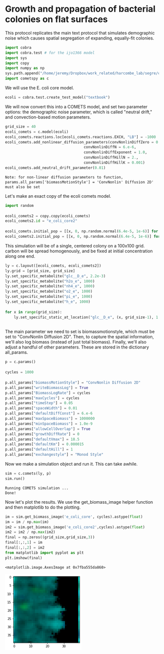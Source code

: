 # Growth and propagation of bacterial colonies on flat surfaces

This protocol replicates the main text protocol that simulates demographic noise which causes spatial segregation of expanding, equally-fit colonies. 


```python
import cobra
import cobra.test # for the ijo1366 model
import sys
import copy
import numpy as np
sys.path.append("/home/jeremy/Dropbox/work_related/harcombe_lab/segre/cometspy") # not necessary if you pip install cometspy
import cometspy as c
```

We will use the E. coli core model.


```python
ecoli = cobra.test.create_test_model("textbook")
```

We will now convert this into a COMETS model, and set two parameter options: the demographic noise parameter, which is called "neutral drift," and convection-based motion parameters. 


```python
grid_size = 40
ecoli_comets = c.model(ecoli)
ecoli_comets.reactions.loc[ecoli_comets.reactions.EXCH, "LB"] = -1000
ecoli_comets.add_nonlinear_diffusion_parameters(convNonlinDiffZero = 0.,
                                    convNonlinDiffN = 6.e-6,
                                    convNonlinDiffExponent = 1.0,
                                    convNonlinDiffHillN = 2.,
                                    convNonlinDiffHillK = 0.001)
ecoli_comets.add_neutral_drift_parameter(0.01)
```

    Note: for non-linear diffusion parameters to function,
    params.all_params['biomassMotionStyle'] = 'ConvNonlin' Diffusion 2D'
    must also be set


Let's make an exact copy of the ecoli comets model.


```python
import random

ecoli_comets2 = copy.copy(ecoli_comets)
ecoli_comets2.id = "e_coli_core2"

ecoli_comets.initial_pop = [[x, 0, np.random.normal(6.4e-5, 1e-6)] for x in range(grid_size)]
ecoli_comets2.initial_pop = [[x, 0, np.random.normal(6.4e-5, 1e-6)] for x in range(grid_size)]

```

This simulation will be of a single, centered colony on a 100x100 grid. carbon will be spread homogenously, and be fixed at initial concentration along one end.


```python
ly = c.layout([ecoli_comets, ecoli_comets2])
ly.grid = [grid_size, grid_size]
ly.set_specific_metabolite("glc__D_e", 2.2e-3)
ly.set_specific_metabolite("h2o_e", 1000)
ly.set_specific_metabolite("nh4_e", 1000)
ly.set_specific_metabolite("o2_e", 1000)
ly.set_specific_metabolite("pi_e", 1000)
ly.set_specific_metabolite("h_e", 1000)

for x in range(grid_size):
    ly.set_specific_static_at_location("glc__D_e", (x, grid_size-1), 1.1e-3)
    
```

The main parameter we need to set is biomassmotionstyle, which must be set to "ConvNonlin Diffusion 2D".  Then, to capture the spatial information, we'll also log biomass (instead of just total biomass). Finally, we'll also adjust a handful of other parameters. These are stored in the dictionary all_params.


```python
p = c.params()

cycles = 1000

p.all_params["biomassMotionStyle"] = "ConvNonlin Diffusion 2D"
p.all_params["writeBiomassLog"] = True
p.all_params["BiomassLogRate"] = cycles
p.all_params["maxCycles"] = cycles
p.all_params["timeStep"] = 0.05
p.all_params["spaceWidth"] = 0.01
p.all_params["defaultDiffConst"] = 6.e-6
p.all_params["maxSpaceBiomass"] = 1000000
p.all_params["minSpaceBiomass"] = 1.0e-9
p.all_params["allowCellOverlap"] = True
p.all_params["growthDiffRate"] = 0
p.all_params["defaultVmax"] = 18.5
p.all_params["defaultKm"] = 0.000015
p.all_params["defaultHill"] = 1
p.all_params["exchangestyle"] = "Monod Style"
```

Now we make a simulation object and run it.  This can take awhile.


```python
sim = c.comets(ly, p)
sim.run()
```


    Running COMETS simulation ...
    Done!


Now let's plot the results. We use the get_biomass_image helper function and then matplotlib to do the plotting.


```python
im = sim.get_biomass_image('e_coli_core', cycles).astype(float)
im = im / np.max(im)
im2 = sim.get_biomass_image('e_coli_core2',cycles).astype(float)
im2 = im2 / np.max(im2)
final = np.zeros((grid_size,grid_size,3))
final[:,:,1] = im
final[:,:,2] = im2
from matplotlib import pyplot as plt
plt.imshow(final)
```




    <matplotlib.image.AxesImage at 0x7fba555da860>




![](img/demographic_noise_two_strains.png)



```python

```
